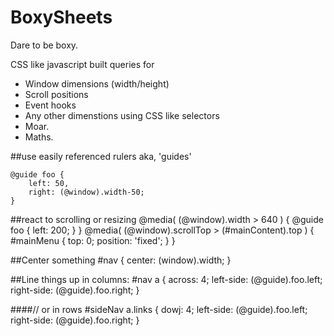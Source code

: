 # BoxySheets

Dare to be boxy.

CSS like javascript built queries for
- Window dimensions (width/height)
- Scroll positions
- Event hooks
- Any other dimenstions using CSS like selectors
- Moar.
- Maths.

##use easily referenced rulers aka, 'guides'

    @guide foo {    
        left: 50,  
        right: (@window).width-50;  
    }  

##react to scrolling or resizing
    @media( (@window).width > 640 ) {
        @guide foo {
            left: 200;
        }
    }
    @media( (@window).scrollTop > (#mainContent).top ) {
        #mainMenu {
            top: 0;
            position: 'fixed';
        }
    }

##Center something 
    #nav {
        center: (window).width;
    }

##Line things up in columns:
    #nav a {
        across: 4;
        left-side: (@guide).foo.left;
        right-side: (@guide).foo.right;
    }
    
####// or in rows
    #sideNav a.links {
        dowj: 4;
        left-side: (@guide).foo.left;
        right-side: (@guide).foo.right;
    }
